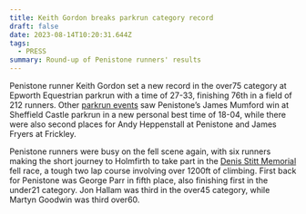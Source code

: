 ```yaml
---
title: Keith Gordon breaks parkrun category record
draft: false
date: 2023-08-14T10:20:31.644Z
tags:
  - PRESS
summary: Round-up of Penistone runners' results
---
```

Penistone runner Keith Gordon set a new record in the over75 category at Epworth Equestrian parkrun with a time of 27-33, finishing 76th in a field of 212 runners. Other [parkrun events](http://results.pfrac.co.uk/parkrun-2023/latest) saw Penistone’s James Mumford win at Sheffield Castle parkrun in a new personal best time of 18-04, while there were also second places for Andy Heppenstall at Penistone and James Fryers at Frickley.

Penistone runners were busy on the fell scene again, with six runners making the short journey to Holmfirth to take part in the [Denis Stitt Memorial](http://results.pfrac.co.uk/fell-league-2023/denis-stitt-memorial) fell race, a tough two lap course involving over 1200ft of climbing. First back for Penistone was George Parr in fifth place, also finishing first in the under21 category. Jon Hallam was third in the over45 category, while Martyn Goodwin was third over60.